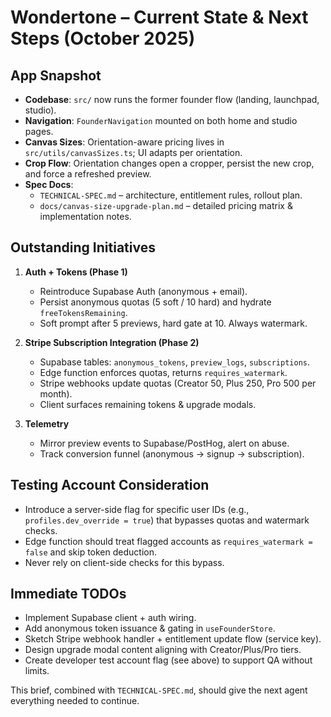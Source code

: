 # Wondertone – Current State & Next Steps (October 2025)

## App Snapshot
- **Codebase**: `src/` now runs the former founder flow (landing, launchpad, studio).
- **Navigation**: `FounderNavigation` mounted on both home and studio pages.
- **Canvas Sizes**: Orientation-aware pricing lives in `src/utils/canvasSizes.ts`; UI adapts per orientation.
- **Crop Flow**: Orientation changes open a cropper, persist the new crop, and force a refreshed preview.
- **Spec Docs**:
  - `TECHNICAL-SPEC.md` – architecture, entitlement rules, rollout plan.
  - `docs/canvas-size-upgrade-plan.md` – detailed pricing matrix & implementation notes.

## Outstanding Initiatives
1. **Auth + Tokens (Phase 1)**  
   - Reintroduce Supabase Auth (anonymous + email).  
   - Persist anonymous quotas (5 soft / 10 hard) and hydrate `freeTokensRemaining`.  
   - Soft prompt after 5 previews, hard gate at 10. Always watermark.

2. **Stripe Subscription Integration (Phase 2)**  
   - Supabase tables: `anonymous_tokens`, `preview_logs`, `subscriptions`.  
   - Edge function enforces quotas, returns `requires_watermark`.  
   - Stripe webhooks update quotas (Creator 50, Plus 250, Pro 500 per month).  
   - Client surfaces remaining tokens & upgrade modals.

3. **Telemetry**  
   - Mirror preview events to Supabase/PostHog, alert on abuse.
   - Track conversion funnel (anonymous → signup → subscription).

## Testing Account Consideration
- Introduce a server-side flag for specific user IDs (e.g., `profiles.dev_override = true`) that bypasses quotas and watermark checks.  
- Edge function should treat flagged accounts as `requires_watermark = false` and skip token deduction.  
- Never rely on client-side checks for this bypass.

## Immediate TODOs
- Implement Supabase client + auth wiring.  
- Add anonymous token issuance & gating in `useFounderStore`.  
- Sketch Stripe webhook handler + entitlement update flow (service key).  
- Design upgrade modal content aligning with Creator/Plus/Pro tiers.  
- Create developer test account flag (see above) to support QA without limits.

This brief, combined with `TECHNICAL-SPEC.md`, should give the next agent everything needed to continue.
